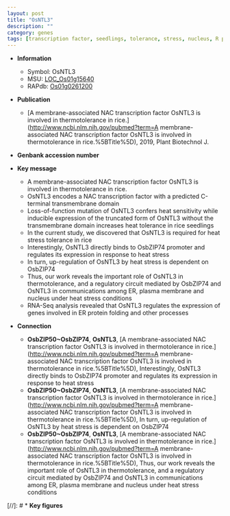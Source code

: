 ```yaml
---
layout: post
title: "OsNTL3"
description: ""
category: genes
tags: [transcription factor, seedlings, tolerance, stress, nucleus, R protein, plasma membrane, stress tolerance, heat tolerance, Heat Stress]
---
```


* **Information**  
    + Symbol: OsNTL3  
    + MSU: [LOC_Os01g15640](http://rice.uga.edu/cgi-bin/ORF_infopage.cgi?orf=LOC_Os01g15640)  
    + RAPdb: [Os01g0261200](https://rapdb.dna.affrc.go.jp/locus/?name=Os01g0261200)  

* **Publication**  
    + [A membrane-associated NAC transcription factor OsNTL3 is involved in thermotolerance in rice.](http://www.ncbi.nlm.nih.gov/pubmed?term=A membrane-associated NAC transcription factor OsNTL3 is involved in thermotolerance in rice.%5BTitle%5D), 2019, Plant Biotechnol J.

* **Genbank accession number**  

* **Key message**  
    + A membrane-associated NAC transcription factor OsNTL3 is involved in thermotolerance in rice.
    + OsNTL3 encodes a NAC transcription factor with a predicted C-terminal transmembrane domain
    + Loss-of-function mutation of OsNTL3 confers heat sensitivity while inducible expression of the truncated form of OsNTL3 without the transmembrane domain increases heat tolerance in rice seedlings
    + In the current study, we discovered that OsNTL3 is required for heat stress tolerance in rice
    + Interestingly, OsNTL3 directly binds to OsbZIP74 promoter and regulates its expression in response to heat stress
    + In turn, up-regulation of OsNTL3 by heat stress is dependent on OsbZIP74
    + Thus, our work reveals the important role of OsNTL3 in thermotolerance, and a regulatory circuit mediated by OsbZIP74 and OsNTL3 in communications among ER, plasma membrane and nucleus under heat stress conditions
    + RNA-Seq analysis revealed that OsNTL3 regulates the expression of genes involved in ER protein folding and other processes

* **Connection**  
    + __OsbZIP50~OsbZIP74__, __OsNTL3__, [A membrane-associated NAC transcription factor OsNTL3 is involved in thermotolerance in rice.](http://www.ncbi.nlm.nih.gov/pubmed?term=A membrane-associated NAC transcription factor OsNTL3 is involved in thermotolerance in rice.%5BTitle%5D),  Interestingly, OsNTL3 directly binds to OsbZIP74 promoter and regulates its expression in response to heat stress
    + __OsbZIP50~OsbZIP74__, __OsNTL3__, [A membrane-associated NAC transcription factor OsNTL3 is involved in thermotolerance in rice.](http://www.ncbi.nlm.nih.gov/pubmed?term=A membrane-associated NAC transcription factor OsNTL3 is involved in thermotolerance in rice.%5BTitle%5D),  In turn, up-regulation of OsNTL3 by heat stress is dependent on OsbZIP74
    + __OsbZIP50~OsbZIP74__, __OsNTL3__, [A membrane-associated NAC transcription factor OsNTL3 is involved in thermotolerance in rice.](http://www.ncbi.nlm.nih.gov/pubmed?term=A membrane-associated NAC transcription factor OsNTL3 is involved in thermotolerance in rice.%5BTitle%5D),  Thus, our work reveals the important role of OsNTL3 in thermotolerance, and a regulatory circuit mediated by OsbZIP74 and OsNTL3 in communications among ER, plasma membrane and nucleus under heat stress conditions

[//]: # * **Key figures**  


